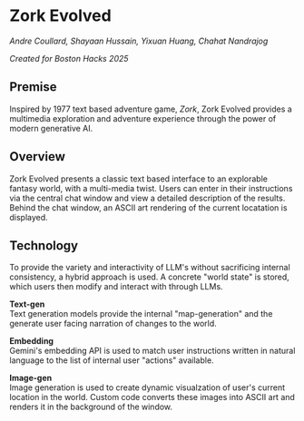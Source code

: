 # Zork Evolved
*Andre Coullard, Shayaan Hussain, Yixuan Huang, Chahat Nandrajog*

*Created for Boston Hacks 2025*

## Premise
Inspired by 1977 text based adventure game, *Zork*, Zork Evolved provides a multimedia exploration and adventure experience through the power of modern generative AI.

## Overview
Zork Evolved presents a classic text based interface to an explorable fantasy world, with a multi-media twist. Users can enter in their instructions via the central chat window and view a detailed description of the results. Behind the chat window, an ASCII art rendering of the current locatation is displayed.

## Technology
To provide the variety and interactivity of LLM's without sacrificing internal consistency, a hybrid approach is used. A concrete "world state" is stored, which users then modify and interact with through LLMs.

**Text-gen**  
Text generation models provide the internal "map-generation" and the generate user facing narration of changes to the world.

**Embedding**  
Gemini's embedding API is used to match user instructions written in natural language to the list of internal user "actions" available.

**Image-gen**  
Image generation is used to create dynamic visualzation of user's current location in the world. Custom code converts these images into ASCII art and renders it in the background of the window.
